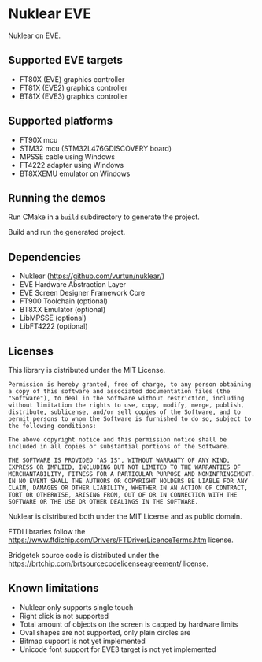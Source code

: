 # Nuklear EVE

Nuklear on EVE.

## Supported EVE targets
- FT80X (EVE) graphics controller
- FT81X (EVE2) graphics controller
- BT81X (EVE3) graphics controller

## Supported platforms
- FT90X mcu
- STM32 mcu (STM32L476GDISCOVERY board)
- MPSSE cable using Windows
- FT4222 adapter using Windows
- BT8XXEMU emulator on Windows

## Running the demos

Run CMake in a `build` subdirectory to generate the project.

Build and run the generated project.

## Dependencies
- Nuklear (https://github.com/vurtun/nuklear/)
- EVE Hardware Abstraction Layer
- EVE Screen Designer Framework Core
- FT900 Toolchain (optional)
- BT8XX Emulator (optional)
- LibMPSSE (optional)
- LibFT4222 (optional)

## Licenses

This library is distributed under the MIT License.

```
Permission is hereby granted, free of charge, to any person obtaining a copy of this software and associated documentation files (the "Software"), to deal in the Software without restriction, including without limitation the rights to use, copy, modify, merge, publish, distribute, sublicense, and/or sell copies of the Software, and to permit persons to whom the Software is furnished to do so, subject to the following conditions:

The above copyright notice and this permission notice shall be included in all copies or substantial portions of the Software.

THE SOFTWARE IS PROVIDED "AS IS", WITHOUT WARRANTY OF ANY KIND, EXPRESS OR IMPLIED, INCLUDING BUT NOT LIMITED TO THE WARRANTIES OF MERCHANTABILITY, FITNESS FOR A PARTICULAR PURPOSE AND NONINFRINGEMENT. IN NO EVENT SHALL THE AUTHORS OR COPYRIGHT HOLDERS BE LIABLE FOR ANY CLAIM, DAMAGES OR OTHER LIABILITY, WHETHER IN AN ACTION OF CONTRACT, TORT OR OTHERWISE, ARISING FROM, OUT OF OR IN CONNECTION WITH THE SOFTWARE OR THE USE OR OTHER DEALINGS IN THE SOFTWARE.
```

Nuklear is distributed both under the MIT License and as public domain.

FTDI libraries follow the https://www.ftdichip.com/Drivers/FTDriverLicenceTerms.htm license.

Bridgetek source code is distributed under the https://brtchip.com/brtsourcecodelicenseagreement/ license.

## Known limitations

- Nuklear only supports single touch
- Right click is not supported
- Total amount of objects on the screen is capped by hardware limits
- Oval shapes are not supported, only plain circles are
- Bitmap support is not yet implemented
- Unicode font support for EVE3 target is not yet implemented
